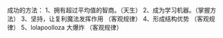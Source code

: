 成功的方法：
1、拥有超过平均值的智商。（天生）
2、成为学习机器。（掌握方法） 
3、坚持，让复利魔法发挥作用 （客观规律）
4、形成结构优势 （客观规律）
5、lolapoolloza 大爆炸 （客观规律）
